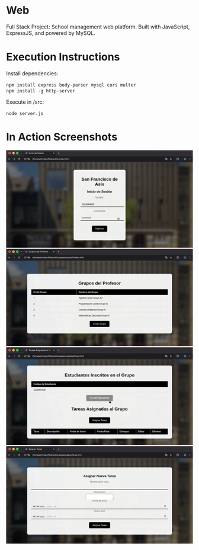# Web
Full Stack Project: School management web platform. Built with JavaScript, ExpressJS, and powered by MySQL.

# Execution Instructions

Install dependencies:
```
npm install express body-parser mysql cors multer
npm install -g http-server
```
Execute in /src:
```
node server.js
```

# In Action Screenshots
![Vista 1](assets/1.png)
![Vista 2](assets/2.png)
![Vista 3](assets/3.png)
![Vista 4](assets/4.png)
